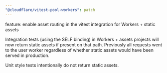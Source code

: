 ```yaml
---
"@cloudflare/vitest-pool-workers": patch
---
```


feature: enable asset routing in the vitest integration for Workers + static assets

Integration tests (using the SELF binding) in Workers + assets projects will now return static assets if present on that path. Previously all requests went to the user worker regardless of whether static assets would have been served in production.

Unit style tests intentionally do not return static assets.
